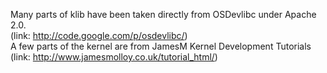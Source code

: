 Many parts of klib have been taken directly from OSDevlibc under Apache 2.0. <br>
(link: http://code.google.com/p/osdevlibc/) <br>
A few parts of the kernel are from JamesM Kernel Development Tutorials <br>
(link: http://www.jamesmolloy.co.uk/tutorial_html/)<br>
